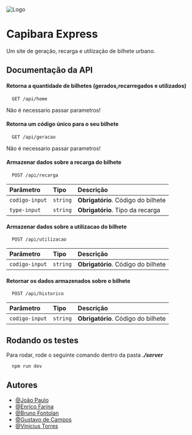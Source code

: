 
![Logo](https://capibara-express.vercel.app/img/logo.png)


# Capibara Express 

Um site de geração, recarga e utilização de bilhete urbano.




## Documentação da API

#### Retorna a quantidade de bilhetes (gerados,recarregados e utilizados)

```http
  GET /api/home
```
Não é necessario passar parametros!


#### Retorna um código único para o seu bilhete

```http
  GET /api/geracao
```
Não é necessario passar parametros!

#### Armazenar dados sobre a recarga do bilhete

```http
  POST /api/recarga
```

| Parâmetro   | Tipo       | Descrição                           |
| :---------- | :--------- | :---------------------------------- |
| `codigo-input` | `string` | **Obrigatório**. Código do bilhete |
| `type-input` | `string` | **Obrigatório**. Tipo da recarga |

#### Armazenar dados sobre a utilizacao do bilhete

```http
  POST /api/utilizacao
```

| Parâmetro   | Tipo       | Descrição                           |
| :---------- | :--------- | :---------------------------------- |
| `codigo-input` | `string` | **Obrigatório**. Código do bilhete |

#### Retornar os dados armazenados sobre o bilhete

```http
  POST /api/historico
```

| Parâmetro   | Tipo       | Descrição                           |
| :---------- | :--------- | :---------------------------------- |
| `codigo-input` | `string` | **Obrigatório**. Código do bilhete |



## Rodando os testes

Para rodar, rode o seguinte comando dentro da pasta ***./server***

```bash
  npm run dev
```


## Autores

- [@João Paulo](https://github.com/goldennZ)
- [@Enrico Farina](https://github.com/goldennZ)
- [@Bruno Fontolan](https://github.com/goldennZ)
- [@Gustavo de Campos](https://github.com/goldennZ)
- [@Vinicius Torres ](https://github.com/goldennZ)

